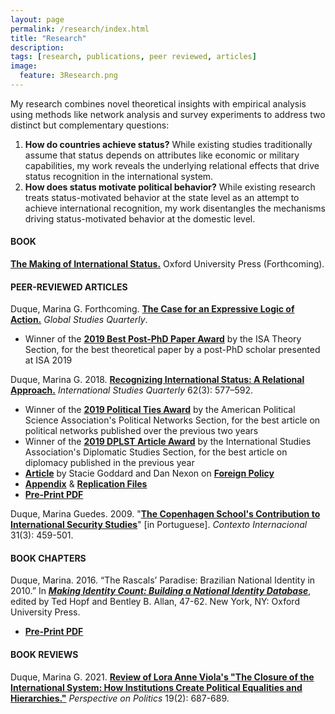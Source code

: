 ```yaml
---
layout: page
permalink: /research/index.html
title: "Research"
description:
tags: [research, publications, peer reviewed, articles]
image:
  feature: 3Research.png
---
```


My research combines novel theoretical insights with empirical analysis using methods like network analysis and survey experiments to address two distinct but complementary questions:
<ol>
<li> <strong>How do countries achieve status?</strong> While existing studies traditionally assume that status depends on attributes like economic or military capabilities, my work reveals the underlying relational effects that drive status recognition in the international system.</li>
<li> <strong>How does status motivate political behavior?</strong> While existing research treats status-motivated behavior at the state level as an attempt to achieve international recognition, my work disentangles the mechanisms driving status-motivated behavior at the domestic level.</li>
</ol>

#### BOOK

<a href="http://marinagduque.com/book/" target="_blank"><strong>The Making of International Status.</strong></a> Oxford University Press (Forthcoming).

#### PEER-REVIEWED ARTICLES

Duque, Marina G. Forthcoming. <a href="https://osf.io/preprints/socarxiv/d9hpg" target="_blank"><strong>The Case for an Expressive Logic of Action.</strong></a> _Global Studies Quarterly_.

- Winner of the <a href="https://www.isanet.org/Programs/Awards/THEORY-Conference-Post-PhD-Paper-Award" target="_blank"><strong>2019 Best Post-PhD Paper Award</strong></a> by the ISA Theory Section, for the best theoretical paper by a post-PhD scholar presented at ISA 2019

Duque, Marina G. 2018. <a href="https://doi.org/10.1093/isq/sqy001" target="_blank"><strong>Recognizing International Status: A Relational Approach.</strong></a> _International Studies Quarterly_ 62(3): 577–592.

- Winner of the <a href="https://www.apsanet.org/section-41-The-Political-Ties-Award" target="_blank"><strong>2019 Political Ties Award</strong></a> by the American Political Science Association's Political Networks Section, for the best article on political networks published over the previous two years
- Winner of the <a href="https://www.isanet.org/Programs/Awards/DPLST-Article" target="_blank"><strong>2019 DPLST Article Award</strong></a> by the International Studies Association's Diplomatic Studies Section, for the best article on diplomacy published in the previous year
- <a href="https://foreignpolicy.com/2018/06/21/kim-jong-un-gets-to-sit-at-the-cool-table-now/" target="_blank"><strong>Article</strong></a> by Stacie Goddard and Dan Nexon on <a href="https://foreignpolicy.com/" target="_blank"><strong>Foreign Policy</strong></a>
- <a href="../pdf/DuqueOnlineAppendix.pdf" target="_blank"><strong>Appendix</strong></a> & <a href="https://doi.org/10.7910/DVN/4K7SQC" target="_blank"><strong>Replication Files</strong></a>
- <a href="../pdf/DuqueRecognizingStatus.pdf" target="_blank"><strong>Pre-Print PDF</strong></a>

Duque, Marina Guedes. 2009. "<a href="http://www.scielo.br/pdf/cint/v31n3/v31n3a03.pdf" target="_blank"><strong>The Copenhagen School's Contribution to International Security Studies</strong></a>" [in Portuguese]. _Contexto Internacional_ 31(3): 459-501.


#### BOOK CHAPTERS

Duque, Marina. 2016. “The Rascals’ Paradise: Brazilian National Identity in 2010.” In <a href="https://global.oup.com/academic/product/making-identity-count-9780190255473?cc=us&lang=en&" target="_blank">_<strong>Making Identity Count: Building a National Identity Database</strong>_</a>, edited by Ted Hopf and Bentley B. Allan, 47-62. New York, NY: Oxford University Press.

- <a href="../pdf/Brazil_2010.pdf" target="_blank"><strong>Pre-Print PDF</strong></a>


#### BOOK REVIEWS

Duque, Marina G. 2021. <a href="https://doi.org/10.1017/S1537592721000554" target="_blank"><strong>Review of Lora Anne Viola's "The Closure of the International System: How Institutions Create Political Equalities and Hierarchies."</strong></a> _Perspective on Politics_ 19(2): 687-689.
